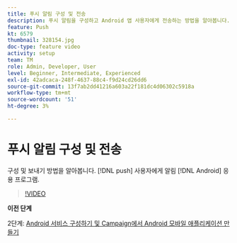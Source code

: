 ```yaml
---
title: 푸시 알림 구성 및 전송
description: 푸시 알림을 구성하고 Android 앱 사용자에게 전송하는 방법을 알아봅니다.
feature: Push
kt: 6579
thumbnail: 328154.jpg
doc-type: feature video
activity: setup
team: TM
role: Admin, Developer, User
level: Beginner, Intermediate, Experienced
exl-id: 42adcaca-248f-4637-88c4-f9d24cd26dd6
source-git-commit: 13f7ab2dd41216a603a22f181dc4d06302c5918a
workflow-type: tm+mt
source-wordcount: '51'
ht-degree: 3%

---
```


# 푸시 알림 구성 및 전송

구성 및 보내기 방법을 알아봅니다. [!DNL push] 사용자에게 알림 [!DNL Android] 응용 프로그램.

>[!VIDEO](https://video.tv.adobe.com/v/328154?quality=12&learn=on)

**이전 단계**

2단계: [Android 서비스 구성하기 및 Campaign에서 Android 모바일 애플리케이션 만들기](/help/tutorial-getting-started-with-push-notifications-for-android/configuring-an-android-service-in-campaign.md)

